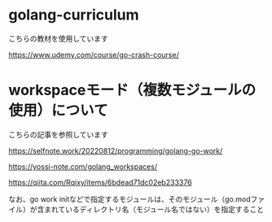 # golang-curriculum

こちらの教材を使用しています

https://www.udemy.com/course/go-crash-course/

# workspaceモード（複数モジュールの使用）について

こちらの記事を参照しています

https://selfnote.work/20220812/programming/golang-go-work/

https://yossi-note.com/golang_workspaces/

https://qiita.com/Rqixy/items/6bdead71dc02eb233376

なお、go work initなどで指定するモジュールは、そのモジュール（go.modファイル）が含まれているディレクトリ名（モジュール名ではない）を指定すること
